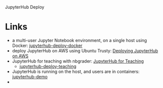 
JupyterHub Deploy



# Links

* a multi-user Jupyter Notebook environment, on a single host using Docker: [jupyterhub-deploy-docker](https://github.com/jupyterhub/jupyterhub-deploy-docker)
* deploy JupyterHub on AWS using Ubuntu Trusty: [Deploying JupyterHub on AWS](https://github.com/jupyterhub/jupyterhub/wiki/Deploying-JupyterHub-on-AWS)
* JupyterHub for teaching with nbgrader: [JupyterHub for Teaching](http://jupyterhub-deploy-teaching.readthedocs.org/en/latest/)
    * [jupyterhub-deploy-teaching](https://github.com/booox/jupyterhub-deploy-teaching)
* JupyterHub is running on the host, and users are in containers: [jupyterhub-demo](https://github.com/minrk/jupyterhub-demo)
* []()